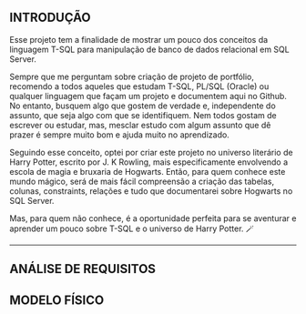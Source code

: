 ## INTRODUÇÃO

Esse projeto tem a finalidade de mostrar um pouco dos conceitos da linguagem T-SQL para manipulação de banco de dados relacional em SQL Server.

Sempre que me perguntam sobre criação de projeto de portfólio, recomendo a todos aqueles que estudam T-SQL, PL/SQL (Oracle) ou qualquer linguagem que façam um projeto e documentem aqui no Github. No entanto, busquem algo que gostem de verdade e, independente do assunto, que seja algo com que se identifiquem.
Nem todos gostam de escrever ou estudar, mas, mesclar estudo com algum assunto que dê prazer é sempre muito bom e ajuda muito no aprendizado.

Seguindo esse conceito, optei por criar este projeto no universo literário de Harry Potter, escrito por J. K Rowling, mais especificamente envolvendo a escola de magia e bruxaria de Hogwarts.
Então, para quem conhece este mundo mágico, será de mais fácil compreensão a criação das tabelas, colunas, constraints, relações e tudo que documentarei sobre Hogwarts no SQL Server.

Mas, para quem não conhece, é a oportunidade perfeita para se aventurar e aprender um pouco sobre T-SQL e o universo de Harry Potter. :magic_wand:

<hr size="100"> <!-- LINHA HORIZONTAL -->

## ANÁLISE DE REQUISITOS







## MODELO FÍSICO
